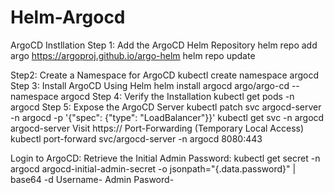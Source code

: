 # Helm-Argocd

ArgoCD Instllation
Step 1: Add the ArgoCD Helm Repository
helm repo add argo https://argoproj.github.io/argo-helm
helm repo update

Step2: Create a Namespace for ArgoCD
kubectl create namespace argocd
Step 3: Install ArgoCD Using Helm
helm install argocd argo/argo-cd --namespace argocd
Step 4: Verify the Installation
kubectl get pods -n argocd
Step 5: Expose the ArgoCD Server
kubectl patch svc argocd-server -n argocd -p '{"spec": {"type": "LoadBalancer"}}'
kubectl get svc -n argocd argocd-server
Visit https://<EXTERNAL-IP> 
 Port-Forwarding (Temporary Local Access)
kubectl port-forward svc/argocd-server -n argocd 8080:443

Login to ArgoCD:
Retrieve the Initial Admin Password:
kubectl get secret -n argocd argocd-initial-admin-secret -o jsonpath="{.data.password}" | base64 -d
Username- Admin
Pasword- 

